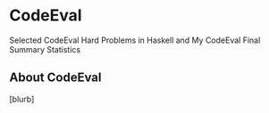 # CodeEval
Selected CodeEval Hard Problems in Haskell and My CodeEval Final Summary Statistics

## About CodeEval
[blurb]



